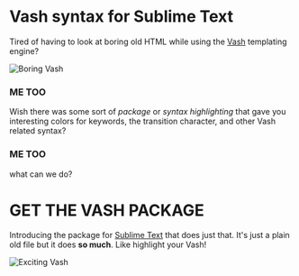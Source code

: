 Vash syntax for Sublime Text
============================

Tired of having to look at boring old HTML while using the [Vash](http://github.com/kirbysayshi/vash) templating engine?

![Boring Vash](/../images/boring.png?raw=true "Boring HTML Syntax")

### ME TOO

Wish there was some sort of *package* or *syntax highlighting* that gave you interesting colors for keywords, the transition character, and other Vash related syntax?

### ME TOO

what can we do?

# GET THE VASH PACKAGE

Introducing the package for [Sublime Text]() that does just that. It's just a plain old file but it does **so much**. Like highlight your Vash!

![Exciting Vash](/../images/exciting.png?raw=true "Exciting HTML Syntax")
